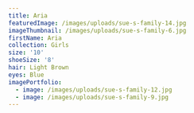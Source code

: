 ```yaml
---
title: Aria
featuredImage: /images/uploads/sue-s-family-14.jpg
imageThumbnail: /images/uploads/sue-s-family-6.jpg
firstName: Aria
collection: Girls
size: '10'
shoeSize: '8'
hair: Light Brown
eyes: Blue
imagePortfolio:
  - image: /images/uploads/sue-s-family-12.jpg
  - image: /images/uploads/sue-s-family-9.jpg
---
```


